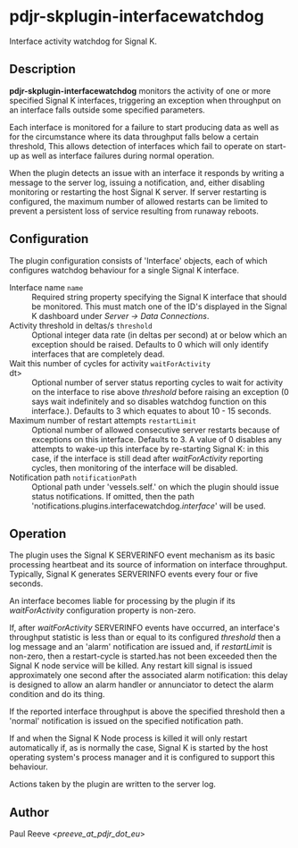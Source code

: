 # pdjr-skplugin-interfacewatchdog

Interface activity watchdog for Signal K.

## Description

**pdjr-skplugin-interfacewatchdog** monitors the activity of one or
more specified Signal K interfaces, triggering an exception when
throughput on an interface falls outside some specified parameters.

Each interface is monitored for a failure to start producing data as
well as for the circumstance where its data throughput falls below a
certain threshold,
This allows detection of interfaces which fail to operate on start-up
as well as interface failures during normal operation.

When the plugin detects an issue with an interface it responds by
writing a message to the server log, issuing a notification, and,
either disabling monitoring or restarting the host Signal K server.
If server restarting is configured, the maximum number of allowed
restarts can be limited to prevent a persistent loss of service
resulting from runaway reboots.

## Configuration

The plugin configuration consists of 'Interface' objects, each of
which configures watchdog behaviour for a single Signal K interface.

<dl>
  <dt>Interface name <code>name</code></dt>
  <dd>
    Required string property specifying the Signal K interface that
    should be monitored.
    This must match one of the ID's displayed in the Signal K dashboard
    under <em>Server -> Data Connections</em>.
  </dd>
  <dt>Activity threshold in deltas/s <code>threshold</code></dt>
  <dd>
    Optional integer data rate (in deltas per second) at or below which
    an exception should be raised.
    Defaults to 0 which will only identify interfaces that are completely
    dead.
  <dd>
  <dt>Wait this number of cycles for activity <code>waitForActivity</code></dt>dt>
  <dd>
    Optional number of server status reporting cycles to wait for activity
    on the interface to rise above <em>threshold</em> before raising an
    exception (0 says wait indefinitely and so disables watchdog function
    on this interface.).
    Defaults to 3 which equates to about 10 - 15 seconds.
  </dd>
  <dt>Maximum number of restart attempts <code>restartLimit</code></dt>
  <dd>
    Optional number of allowed consecutive server restarts because of
    exceptions on this interface.
    Defaults to 3.
    A value of 0 disables any attempts to wake-up this interface by
    re-starting Signal K: in this case, if the interface is still dead
    after <em>waitForActivity</em> reporting cycles, then monitoring of
    the interface will be disabled.
  </dd>
  <dt>Notification path <code>notificationPath</code></dt>
  <dd>
    Optional path under 'vessels.self.' on which the plugin should issue
    status notifications.
    If omitted, then the path 'notifications.plugins.interfacewatchdog.<em>interface</em>'
    will be used.
  </dd>
</dl>

## Operation

The plugin uses the Signal K SERVERINFO event mechanism as its basic
processing heartbeat and its source of information on interface
throughput.
Typically, Signal K generates SERVERINFO events every four or five
seconds.

An interface becomes liable for processing by the plugin if its
*waitForActivity* configuration property is non-zero.

If, after *waitForActivity* SERVERINFO events have occurred, an
interface's throughput statistic is less than or equal to its
configured *threshold* then a log message and an 'alarm'
notification are issued and, if *restartLimit* is non-zero, then
a restart-cycle is started.has not been exceeded
then the Signal K node service will be killed.
Any restart kill signal is issued approximately one second after the
associated alarm notification: this delay is designed to allow an alarm
handler or annunciator to detect the alarm condition and do its thing.

If the reported interface throughput is above the specified threshold
then a 'normal' notification is issued on the specified notification
path.
  
If and when the Signal K Node process is killed it will only restart
automatically if, as is normally the case, Signal K is started by the
host operating system's process manager and it is configured to support
this behaviour.

Actions taken by the plugin are written to the server log.

## Author

Paul Reeve <*preeve_at_pdjr_dot_eu*>
